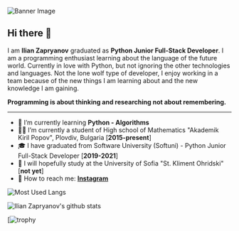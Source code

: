 ![Banner Image](https://github.com/Zapryanovx/Zapryanovx/tree/main/banner/github_readme_banner.png)

## Hi there 👋

I am **Ilian Zapryanov** graduated as **Python Junior Full-Stack Developer**. I am a programming enthusiast learning about the language of the future world. Currently in love with Python, but not ignoring the other technologies and languages. Not the lone wolf type of developer, I enjoy working in a team because of the new things I am learning about and the new knowledge I am gaining. 

**Programming is about thinking and researching not about remembering.**

---

- 🌱 I’m currently learning **Python - Algorithms**
- 👨‍🎓 I’m currently a student of High school of Mathematics "Akademik Kiril Popov", Plovdiv, Bulgaria [**2015-present**]
- 🎓 I have graduated from Software University (Softuni) - Python Junior Full-Stack Developer [**2019-2021**]
- 🏫 I will hopefully study at the University of Sofia "St. Kliment Ohridski" [**not yet**]
- 💬 How to reach me:
  **[Instagram](https://www.instagram.com/zapryanov.ilian/)**

![Most Used Langs](https://github-readme-stats.vercel.app/api/top-langs/?username=zapryanovx&layout=compact&theme=dark&hide_border=true)

![Ilian Zapryanov's github stats](https://github-readme-stats.vercel.app/api?username=zapryanovx&show_icons=true&hide_border=true&theme=dark)

[![trophy](https://github-profile-trophy.vercel.app/?username=zapryanovx)
